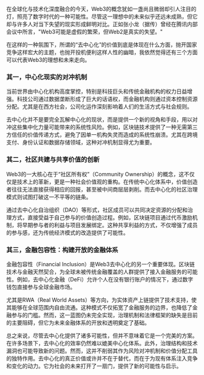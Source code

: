 在全球化与技术化深度融合的今天，Web3的概念犹如一盏尚且微弱却引人注目的灯，照亮了数字时代的一种可能性。尽管这一理想中的未来似乎还远未成熟，但它却与许多人对当下失望的现实形成鲜明对比。正如张小龙（据传）曾经在腾讯内部会议中所言，"Web3可能是虚假的繁荣，但Web2是真实的失望。"

在这样的一种氛围下，所谓的“去中心化”的价值到底是体现在什么方面，抛开国家竞争这样宏大的主题，也抛开投机便利这样人性的幽暗，我依然觉得还有三个方面可以代表Web3的理想和未来走向。

### 其一，中心化现实的对冲机制
当前世界由中心化机构高度掌控，特别是科技巨头和传统金融机构的权力日益增强。科技公司通过数据垄断形成了巨大的话语权，而金融机构则通过资本控制资源分配。尤其是在西方社会，公司化运作深刻影响着人们的生活方式与社会规则。

去中心化并不是要完全瓦解中心化的现状，而是提供一个新的视角和手段，用以对冲这些集中化力量可能带来的系统性风险。例如，区块链技术提供了一种无需第三方信任的价值传递方式，避免了因单一机构失灵而造成的系统性崩溃。尤其在跨境支付、身份认证和数据存储领域，这种对冲机制显得尤为重要。

### 其二，社区共建与共享价值的创新
Web3的一大核心在于“社区所有权”（Community Ownership）的概念，这不仅仅是技术上的革新，更是一种社会价值观的重构。在传统中心化体系中，价值创造者往往无法直接获得相应的回报，甚至被中间商层层剥削。而去中心化的社区治理模式则试图打破这一不平等的链条。

通过去中心化自治组织（DAO）等形式，社区成员可以共同决定资源的分配和治理方式，直接受益于自己参与的价值创造过程。例如，区块链项目通过代币激励机制，将早期参与者的利益与项目发展绑定。这种共享利益的方式，不仅增强了成员的参与感，还为传统经济模式的改造提供了可能性。

### 其三，金融包容性：构建开放的金融体系
金融包容性（Financial Inclusion）是Web3去中心化的另一个重要体现。区块链技术与金融天然契合，为全球未被传统金融覆盖的人群提供了接入金融服务的可能性。例如，去中心化金融（DeFi）允许个人在没有银行账户的情况下，通过数字钱包直接参与全球金融市场。

尤其是RWA（Real World Assets）等方向，为实体资产上链提供了技术支持，使其能够在全球范围内自由流通。这种模式不仅拓宽了金融服务的边界，也降低了金融参与的门槛。然而，这一蓝图仍未完全实现，治理机制和法律框架的缺失是目前的主要阻碍，但它为未来金融体系的开放和透明奠定了基础。

总之来说，尽管去中心化提供了诸多可能性，但并不意味着它是一个完美的方案。在许多场景下，去中心化的效率仍然难以媲美中心化体系。此外，治理结构和技术漏洞也可能导致新的问题。然而，这并不削弱其作为风险对冲机制和价值分配工具的独特作用。去中心化的真正价值或许并不在于替代，而在于为现有体系注入竞争和变化的动力。它为社会的未来打开了一扇门，提供了新的可能性与启示。
